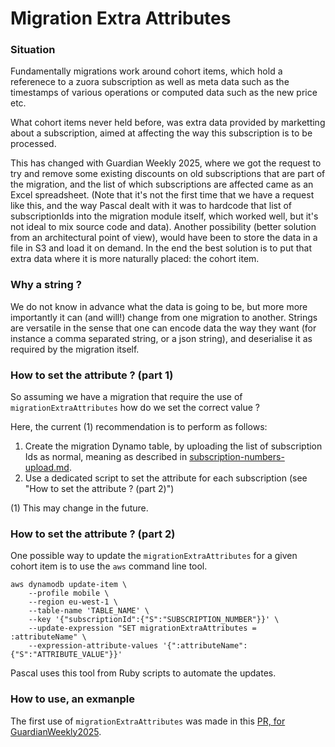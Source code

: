 # Migration Extra Attributes

### Situation

Fundamentally migrations work around cohort items, which hold a referenece to a zuora subscription as well as meta data such as the timestamps of various operations or computed data such as the new price etc.

What cohort items never held before, was extra data provided by marketting about a subscription, aimed at affecting the way this subscription is to be processed.

This has changed with Guardian Weekly 2025, where we got the request to try and remove some existing discounts on old subscriptions that are part of the migration, and the list of which subscriptions are affected came as an Excel spreadsheet. (Note that it's not the first time that we have a request like this, and the way Pascal dealt with it was to hardcode that list of subscriptionIds into the migration module itself, which worked well, but it's not ideal to mix source code and data). Another possibility (better solution from an architectural point of view), would have been to store the data in a file in S3 and load it on demand. In the end the best solution is to put that extra data where it is more naturally placed: the cohort item.

### Why a string ?

We do not know in advance what the data is going to be, but more more importantly it can (and will!) change from one migration to another. Strings are versatile in the sense that one can encode data the way they want (for instance a comma separated string, or a json string), and deserialise it as required by the migration itself.

### How to set the attribute ? (part 1)

So assuming we have a migration that require the use of `migrationExtraAttributes` how do we set the correct value ?

Here, the current (1) recommendation is to perform as follows:

1. Create the migration Dynamo table, by uploading the list of subscription Ids as normal, meaning as described in [subscription-numbers-upload.md](./subscription-numbers-upload.md).
1. Use a dedicated script to set the attribute for each subscription (see "How to set the attribute ? (part 2)")

(1) This may change in the future.

### How to set the attribute ? (part 2)

One possible way to update the `migrationExtraAttributes` for a given cohort item is to use the `aws` command line tool.

```
aws dynamodb update-item \
    --profile mobile \
    --region eu-west-1 \
    --table-name 'TABLE_NAME' \
    --key '{"subscriptionId":{"S":"SUBSCRIPTION_NUMBER"}}' \
    --update-expression "SET migrationExtraAttributes = :attributeName" \
    --expression-attribute-values '{":attributeName":{"S":"ATTRIBUTE_VALUE"}}'
```

Pascal uses this tool from Ruby scripts to automate the updates.

### How to use, an exmanple

The first use of `migrationExtraAttributes` was made in this [PR, for GuardianWeekly2025](https://github.com/guardian/price-migration-engine/pull/1150).


